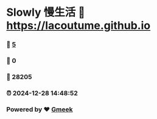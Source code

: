 # Slowly 慢生活 :link: https://lacoutume.github.io 
### :page_facing_up: [5](https://lacoutume.github.io/tag.html) 
### :speech_balloon: 0 
### :hibiscus: 28205 
### :alarm_clock: 2024-12-28 14:48:52 
### Powered by :heart: [Gmeek](https://github.com/Meekdai/Gmeek)
